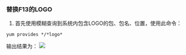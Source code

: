 ### 替换F13的LOGO

1. 首先使用模糊查询到系统内包含LOGO的包、包名、位置，使用此命令：
```
yum provides */*logo*
```
输出结果为：
![](http://imgsrc.baidu.com/image/c0%3Dshijue1%2C0%2C0%2C294%2C40/sign=3d2175db3cd3d539d530078052ee8325/b7003af33a87e950c1e1a6491a385343fbf2b425.jpg)
